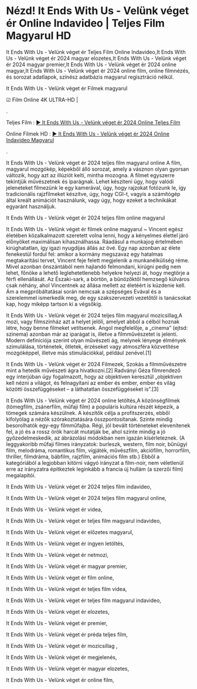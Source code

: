 # Nézd! It Ends With Us - Velünk véget ér Online Indavideo | Teljes Film Magyarul HD
It Ends With Us - Velünk véget ér Teljes Film Online Indavideo,It Ends With Us - Velünk véget ér 2024 magyar elozetes,It Ends With Us - Velünk véget ér 2024 magyar premier,It Ends With Us - Velünk véget ér 2024 online magyar,It Ends With Us - Velünk véget ér 2024 online film, online filmnézés, és sorozat adatlapok, színész adatbázis magyarul regisztráció nélkül.

It Ends With Us - Velünk véget ér Filmek magyarul

☑ Film Online 4K ULTRA-HD | 

.

Teljes Film : [▶️ It Ends With Us - Velünk véget ér 2024 Online Teljes Film](https://t.co/0FeW9wsspu)


Online Filmek HD : [▶️ It Ends With Us - Velünk véget ér 2024 Online Indavideo Magyarul](https://t.co/0FeW9wsspu)

.

It Ends With Us - Velünk véget ér 2024 teljes film magyarul online A film, magyarul mozgókép, képekből álló sorozat, amely a vásznon olyan gyorsan változik, hogy azt az illúziót kelti, mintha mozogna. A filmet egyszerre tekintjük művészetnek és iparágnak. Lehet készíteni úgy, hogy valódi jeleneteket filmezünk le egy kamerával, úgy, hogy rajzokat fotózunk le, így tradicionális rajzfilmeket készítve, úgy, hogy CGI-t, vagyis a számítógép által kreált animációt használunk, vagy úgy, hogy ezeket a technikákat egyaránt használjuk.

It Ends With Us - Velünk véget ér 2024 teljes film online magyarul

It Ends With Us - Velünk véget ér filmek online magyarul ~ Vincent egész életében közalkalmazott szeretett volna lenni, hogy a kényelmes élettel járó előnyöket maximálisan kihasználhassa. Ráadásul a munkajog értelmében kirúghatatlan, így igazi nyugdíjas állás az övé. Egy nap azonban az élete fenekestül fordul fel: amikor a kormány megszavaz egy hatalmas megtakarítási tervet, Vincent feje felett megjelenik a munkanélküliség réme. Mivel azonban önszántából nem hajlandó felmondani, kirúgni pedig nem lehet, főnöke a lehető leglehetetlenebb helyekre helyezi át, hogy megtörje a férfi ellenállását. Az Északi-sark, a börtön, a bűnözőktől hemzsegő külváros csak néhány, ahol Vincentnek az állása mellett az életéért is küzdenie kell. Ám a megpróbáltatásai során nemcsak a szépséges Evával és a szerelemmel ismerkedik meg, de egy szakszervezeti vezetőtől is tanácsokat kap, hogy miképp tartson ki a végsőkig.

It Ends With Us - Velünk véget ér 2024 teljes film magyarul mozicsillag,A mozi, vagy filmszínház azt a helyet jelöli, amelyet abból a célból hoznak létre, hogy benne filmeket vetítsenek. Angol megfelelője, a „cinema” (ejtsd: szinema) azonban már az iparágat is, illetve a filmművészetet is jelenti. Modern definíciója szerint olyan művészeti ág, melynek lényege élmények szimulálása, történetek, ötletek, érzéseket vagy atmoszféra közvetítése mozgóképpel, illetve más stimulációkkal, például zenével.[1]
 
It Ends With Us - Velünk véget ér 2024 Filmezek, Szokás a filmművészetre mint a hetedik művészeti ágra hivatkozni.[2] Radványi Géza filmrendező egy interjúban úgy fogalmazott, hogy az objektíven keresztül „objektíven kell nézni a világot, és felnagyítani az ember és ember, ember és világ közötti összefüggéseket – a láthatatlan összefüggéseket is”.[3]

It Ends With Us - Velünk véget ér 2024 online letöltés,A közönségfilmek (tömegfilm, zsánerfilm, műfaji film) a populáris kultúra részét képezik, a tömegek számára készülnek. A készítők célja a profitszerzés, ebből kifolyólag a nézők szórakoztatására összpontosítanak. Szinte mindig besorolhatók egy-egy filmműfajba. Régi, jól bevált történeteket elevenítenek fel, a jó és a rossz örök harcát mutatják be, ahol szinte mindig a jó győzedelmeskedik, az ábrázolási módokban nem igazán kísérleteznek. (A leggyakoribb műfaji filmes irányzatok: burleszk, western, film noir, bűnügyi film, melodráma, romantikus film, vígjáték, művészfilm, akciófilm, horrorfilm, thriller, filmdráma, bábfilm, rajzfilm, animációs film stb.) Ebből a kategóriából a legjobban kitörni vágyó irányzat a film-noir, nem véletlenül erre az irányzatra építkeztek leginkább a francia új hullám (a szerzői film) megalapítói.

It Ends With Us - Velünk véget ér 2024 teljes film indavideo,

It Ends With Us - Velünk véget ér 2024 teljes film magyarul online,

It Ends With Us - Velünk véget ér videa,

It Ends With Us - Velünk véget ér teljes film magyarul indavideo,

It Ends With Us - Velünk véget ér előzetes magyarul,

It Ends With Us - Velünk véget ér ingyen letöltés,

It Ends With Us - Velünk véget ér netmozi,

It Ends With Us - Velünk véget ér magyar premier,

It Ends With Us - Velünk véget ér film online,

It Ends With Us - Velünk véget ér teljes film videa,

It Ends With Us - Velünk véget ér teljes film magyarul indavideo,

It Ends With Us - Velünk véget ér elozetes,

It Ends With Us - Velünk véget ér premier,

It Ends With Us - Velünk véget ér préda teljes film,

It Ends With Us - Velünk véget ér mozicsillag ,

It Ends With Us - Velünk véget ér megjelenés,

It Ends With Us - Velünk véget ér magyar elozetes,

It Ends With Us - Velünk véget ér online film,
